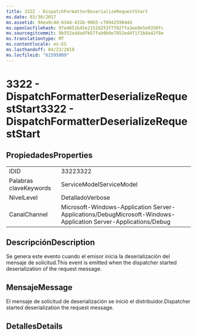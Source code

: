 ```yaml
---
title: 3322 - DispatchFormatterDeserializeRequestStart
ms.date: 03/30/2017
ms.assetid: 94ea9c4d-6344-431b-9965-c7094259044d
ms.openlocfilehash: 97e4051b45e2152d253f7f82ffa3ee9e5e9350fc
ms.sourcegitcommit: 9b552addadfb57fab0b9e7852ed4f1f1b8a42f8e
ms.translationtype: MT
ms.contentlocale: es-ES
ms.lasthandoff: 04/23/2019
ms.locfileid: "61595809"
---
```

# <a name="3322---dispatchformatterdeserializerequeststart"></a><span data-ttu-id="5d300-102">3322 - DispatchFormatterDeserializeRequestStart</span><span class="sxs-lookup"><span data-stu-id="5d300-102">3322 - DispatchFormatterDeserializeRequestStart</span></span>
## <a name="properties"></a><span data-ttu-id="5d300-103">Propiedades</span><span class="sxs-lookup"><span data-stu-id="5d300-103">Properties</span></span>  
  
|||  
|-|-|  
|<span data-ttu-id="5d300-104">ID</span><span class="sxs-lookup"><span data-stu-id="5d300-104">ID</span></span>|<span data-ttu-id="5d300-105">3322</span><span class="sxs-lookup"><span data-stu-id="5d300-105">3322</span></span>|  
|<span data-ttu-id="5d300-106">Palabras clave</span><span class="sxs-lookup"><span data-stu-id="5d300-106">Keywords</span></span>|<span data-ttu-id="5d300-107">ServiceModel</span><span class="sxs-lookup"><span data-stu-id="5d300-107">ServiceModel</span></span>|  
|<span data-ttu-id="5d300-108">Nivel</span><span class="sxs-lookup"><span data-stu-id="5d300-108">Level</span></span>|<span data-ttu-id="5d300-109">Detallado</span><span class="sxs-lookup"><span data-stu-id="5d300-109">Verbose</span></span>|  
|<span data-ttu-id="5d300-110">Canal</span><span class="sxs-lookup"><span data-stu-id="5d300-110">Channel</span></span>|<span data-ttu-id="5d300-111">Microsoft-Windows-Application Server-Applications/Debug</span><span class="sxs-lookup"><span data-stu-id="5d300-111">Microsoft-Windows-Application Server-Applications/Debug</span></span>|  
  
## <a name="description"></a><span data-ttu-id="5d300-112">Descripción</span><span class="sxs-lookup"><span data-stu-id="5d300-112">Description</span></span>  
 <span data-ttu-id="5d300-113">Se genera este evento cuando el emisor inicia la deserialización del mensaje de solicitud.</span><span class="sxs-lookup"><span data-stu-id="5d300-113">This event is emitted when the dispatcher started deserialization of the request message.</span></span>  
  
## <a name="message"></a><span data-ttu-id="5d300-114">Mensaje</span><span class="sxs-lookup"><span data-stu-id="5d300-114">Message</span></span>  
 <span data-ttu-id="5d300-115">El mensaje de solicitud de deserialización se inició el distribuidor.</span><span class="sxs-lookup"><span data-stu-id="5d300-115">Dispatcher started deserialization the request message.</span></span>  
  
## <a name="details"></a><span data-ttu-id="5d300-116">Detalles</span><span class="sxs-lookup"><span data-stu-id="5d300-116">Details</span></span>
